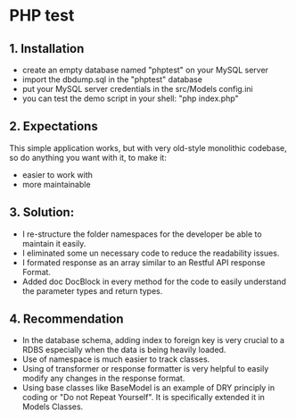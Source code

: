 
# PHP test

## 1. Installation

  - create an empty database named "phptest" on your MySQL server
  - import the dbdump.sql in the "phptest" database
  - put your MySQL server credentials in the src/Models config.ini
  - you can test the demo script in your shell: "php index.php"

## 2. Expectations

This simple application works, but with very old-style monolithic codebase, so do anything you want with it, to make it:

  - easier to work with
  - more maintainable

## 3. Solution:

  - I re-structure the folder namespaces for the developer be able to maintain it easily.
  - I eliminated some un necessary code to reduce the readability issues.
  - I formated response as an array similar to an Restful API response Format.
  - Added doc DocBlock in every method for the code to easily understand the parameter types and return types.

## 4. Recommendation

  - In the database schema, adding index to foreign key is very crucial to a RDBS especially when the data is being heavily loaded.
  - Use of namespace is much easier to track classes.
  - Using of transformer or response formatter is very helpful to easily modify any changes in the response format.
  - Using base classes like BaseModel is an example of DRY principly in coding or "Do not Repeat Yourself". It is specifically extended it in Models Classes.
    
